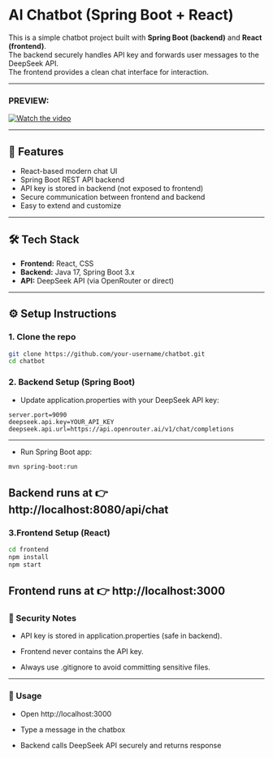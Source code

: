 # AI Chatbot (Spring Boot + React)

This is a simple chatbot project built with **Spring Boot (backend)** and **React (frontend)**.  
The backend securely handles API key and forwards user messages to the DeepSeek API.  
The frontend provides a clean chat interface for interaction.

---

### PREVIEW:

[![Watch the video](https://img.youtube.com/vi/POpXWshxE6A/0.jpg)](https://www.youtube.com/watch?v=POpXWshxE6A)
 
---

## 🚀 Features
- React-based modern chat UI  
- Spring Boot REST API backend  
- API key is stored in backend (not exposed to frontend)  
- Secure communication between frontend and backend  
- Easy to extend and customize  

---

## 🛠️ Tech Stack
- **Frontend:** React, CSS  
- **Backend:** Java 17, Spring Boot 3.x  
- **API:** DeepSeek API (via OpenRouter or direct)  

---

## ⚙️ Setup Instructions

### 1. Clone the repo
```bash
git clone https://github.com/your-username/chatbot.git
cd chatbot

```

### 2. Backend Setup (Spring Boot)

- Update application.properties with your DeepSeek API key:
```text
server.port=9090
deepseek.api.key=YOUR_API_KEY
deepseek.api.url=https://api.openrouter.ai/v1/chat/completions
```
---

- Run Spring Boot app:

```bash
mvn spring-boot:run
```

Backend runs at 👉 http://localhost:8080/api/chat
---
### 3.Frontend Setup (React)

```bash
cd frontend
npm install
npm start

```
Frontend runs at 👉 http://localhost:3000
---

### 🔐 Security Notes


- API key is stored in application.properties (safe in backend).

- Frontend never contains the API key.

- Always use .gitignore to avoid committing sensitive files.

---
### 📌 Usage

- Open http://localhost:3000

- Type a message in the chatbox

- Backend calls DeepSeek API securely and returns response

